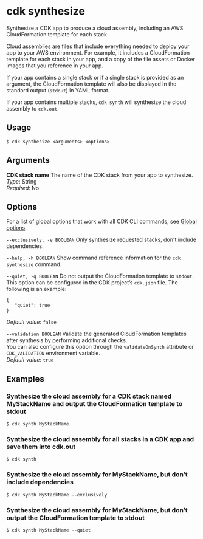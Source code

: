 # cdk synthesize<a name="ref-cli-cmd-synth"></a>

Synthesize a CDK app to produce a cloud assembly, including an AWS CloudFormation template for each stack\.

Cloud assemblies are files that include everything needed to deploy your app to your AWS environment\. For example, it includes a CloudFormation template for each stack in your app, and a copy of the file assets or Docker images that you reference in your app\.

If your app contains a single stack or if a single stack is provided as an argument, the CloudFormation template will also be displayed in the standard output \(`stdout`\) in YAML format\.

If your app contains multiple stacks, `cdk synth` will synthesize the cloud assembly to `cdk.out`\.

## Usage<a name="ref-cli-cmd-synth-usage"></a>

```
$ cdk synthesize <arguments> <options>
```

## Arguments<a name="ref-cli-cmd-synth-args"></a>

**CDK stack name**  <a name="ref-cli-cmd-synth-args-stack-name"></a>
The name of the CDK stack from your app to synthesize\.  
*Type*: String  
*Required*: No

## Options<a name="ref-cli-cmd-synth-options"></a>

For a list of global options that work with all CDK CLI commands, see [Global options](ref-cli-cmd.md#ref-cli-cmd-options)\.

`--exclusively, -e BOOLEAN`  <a name="ref-cli-cmd-synth-options-exclusively"></a>
Only synthesize requested stacks, don't include dependencies\.

`--help, -h BOOLEAN`  <a name="ref-cli-cmd-synth-options-help"></a>
Show command reference information for the `cdk synthesize` command\.

`--quiet, -q BOOLEAN`  <a name="ref-cli-cmd-synth-options-quiet"></a>
Do not output the CloudFormation template to `stdout`\.  
This option can be configured in the CDK project’s `cdk.json` file\. The following is an example:  

```
{
   "quiet": true
}
```
*Default value*: `false`

`--validation BOOLEAN`  <a name="ref-cli-cmd-synth-options-validation"></a>
Validate the generated CloudFormation templates after synthesis by performing additional checks\.  
You can also configure this option through the `validateOnSynth` attribute or `CDK_VALIDATION` environment variable\.  
*Default value*: `true`

## Examples<a name="ref-cli-cmd-synth-examples"></a>

### Synthesize the cloud assembly for a CDK stack named MyStackName and output the CloudFormation template to stdout<a name="ref-cli-cmd-synth-examples-1"></a>

```
$ cdk synth MyStackName
```

### Synthesize the cloud assembly for all stacks in a CDK app and save them into cdk\.out<a name="ref-cli-cmd-synth-examples-2"></a>

```
$ cdk synth
```

### Synthesize the cloud assembly for MyStackName, but don’t include dependencies<a name="ref-cli-cmd-synth-examples-3"></a>

```
$ cdk synth MyStackName --exclusively
```

### Synthesize the cloud assembly for MyStackName, but don’t output the CloudFormation template to stdout<a name="ref-cli-cmd-synth-examples-4"></a>

```
$ cdk synth MyStackName --quiet
```